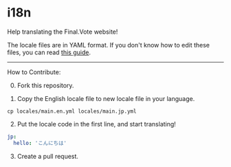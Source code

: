 i18n
====

Help translating the Final.Vote website!

The locale files are in YAML format.
If you don't know how to edit these files,
you can read [this guide](http://guides.rubyonrails.org/i18n.html).

---

How to Contribute:

0. Fork this repository.

1. Copy the English locale file to new locale file in your language.

```
cp locales/main.en.yml locales/main.jp.yml
```

2. Put the locale code in the first line, and start translating!

```yaml
jp:
  hello: 'こんにちは'
```

3. Create a pull request.
